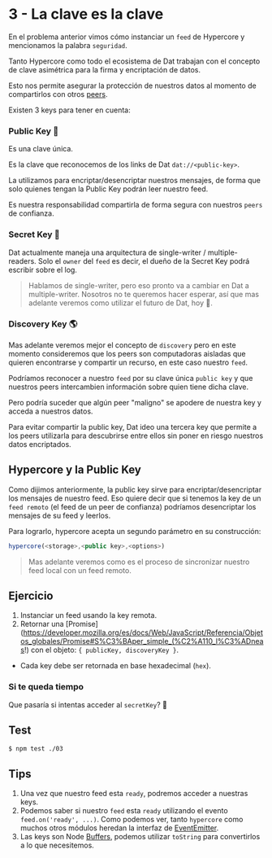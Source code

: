 # 3 - La clave es la clave

En el problema anterior vimos cómo instanciar un `feed` de Hypercore y
mencionamos la palabra `seguridad`.

Tanto Hypercore como todo el ecosistema de Dat trabajan con el concepto de
clave asimétrica para la firma y encriptación de datos.

Esto nos permite asegurar la protección de nuestros datos al momento de
compartirlos con otros [peers](/docsify/terms).

Existen 3 keys para tener en cuenta:

### Public Key :key:

Es una clave única.

Es la clave que reconocemos de los links de Dat `dat://<public-key>`.

La utilizamos para encriptar/desencriptar nuestros mensajes, de forma que solo quienes tengan la Public Key podrán leer nuestro feed.

Es nuestra responsabilidad compartirla de forma segura con nuestros `peers` de confianza.

### Secret Key :closed_lock_with_key:

Dat actualmente maneja una arquitectura de single-writer / multiple-readers. Solo el `owner` del `feed` es
decir, el dueño de la Secret Key podrá escribir sobre el log.

> Hablamos de single-writer, pero eso pronto va a cambiar en Dat a multiple-writer. Nosotros no te queremos
hacer esperar, así que mas adelante veremos como utilizar el futuro de Dat, hoy :rocket:.

### Discovery Key :earth_americas:

Mas adelante veremos mejor el concepto de `discovery` pero en este momento consideremos que los peers son
computadoras aisladas que quieren encontrarse y compartir un recurso, en este caso nuestro `feed`.

Podríamos reconocer a nuestro `feed` por su clave única `public key` y que nuestros peers intercambien información sobre quien
tiene dicha clave.

Pero podría suceder que algún peer "maligno" se apodere de nuestra key y acceda a nuestros datos.

Para evitar compartir la public key, Dat ideo una tercera key que permite a los peers utilizarla para descubrirse
entre ellos sin poner en riesgo nuestros datos encriptados.

## Hypercore y la Public Key

Como dijimos anteriormente, la public key sirve para encriptar/desencriptar los mensajes de nuestro feed. Eso quiere decir que
si tenemos la key de un `feed remoto` (el feed de un peer de confianza) podríamos desencriptar los mensajes de su feed y
leerlos.

Para lograrlo, hypercore acepta un segundo parámetro en su construcción:
```javascript
hypercore(<storage>,<public key>,<options>)
```

> Mas adelante veremos como es el proceso de sincronizar nuestro feed local con un feed remoto.

## Ejercicio

1. Instanciar un feed usando la key remota.
2. Retornar una [Promise](https://developer.mozilla.org/es/docs/Web/JavaScript/Referencia/Objetos_globales/Promise#S%C3%BAper_simple_(%C2%A110_l%C3%ADneas!)
con el objeto: `{ publicKey, discoveryKey }`.
  * Cada key debe ser retornada en base hexadecimal (`hex`).

### Si te queda tiempo

Que pasaría si intentas acceder al `secretKey`? :speak_no_evil:

## Test

```
$ npm test ./03
```

## Tips

1. Una vez que nuestro feed esta `ready`, podremos acceder a nuestras keys.
1. Podemos saber si nuestro `feed` esta `ready` utilizando el evento `feed.on('ready', ...)`.
Como podemos ver, tanto `hypercore` como muchos otros módulos
heredan la interfaz de [EventEmitter](https://nodejs.org/api/events.html).
1. Las keys son Node [Buffers](https://nodejs.org/api/buffer.html#buffer_buf_tostring_encoding_start_end),
podemos utilizar `toString` para convertirlos a lo que necesitemos.


